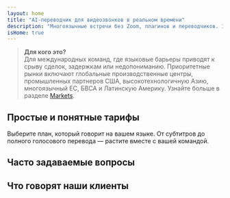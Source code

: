 ```yaml
---
layout: home
title: "AI-переводчик для видеозвонков в реальном времени"
description: "Многоязычные встречи без Zoom, плагинов и переводчиков. InterMind — это AI-переводчик для видеозвонков в реальном времени: говорите и получайте мгновенный перевод."
isHome: true
---
```


<!-- text="Сфокусируйтесь на росте — InterMind позаботится о языках." -->
<!-- text="Изучение языка занимает годы; InterMind обеспечивает понимание прямо сейчас, на любом языке." -->
<!-- text="**Многоязычные** видеовстречи с **голосовым** переводом" -->
<!-- title="Видеовстречи с **синхронным** переводом" -->

<HeroSection
title="Общайтесь на **любом** языке"
text="Новое поколение видеозвонков. AI-перевод голоса — эволюция синхронного перевода.">

<AuthButton text="Услышать разницу" buttonClass="brand"/>
<!-- <ContactFormModalNav buttonText="Запросить демо"/>
<NavButton to="#pricing" buttonClass="alt" buttonLabel="Цены" /> -->
</HeroSection>

> **Для кого это?**  
> Для международных команд, где языковые барьеры приводят к срыву сделок, задержкам или недопониманию. Приоритетные рынки включают глобальные производственные центры, промышленных партнеров США, высокотехнологичную Азию, многоязычный ЕС, БВСА и Латинскую Америку. Узнайте больше в разделе [Markets](/product/markets).

<span id="1"></span>
<FeatureBlock :card="{
  title: 'Перевод ≠ Понимание. Вот что дальше.',
  details: 'Независимо от языка, **ваш голос будет услышан и понят** — как если бы вы говорили на одном языке.',
    items: [
      '⚡︎ Естественно, в [реальном времени](/product/how-it-works), без субтитров и задержек.',
      '✧ AI-перевод передает интонацию, намерения и профессиональную терминологию.',
    ],
  link: './product/what-is-intermind',
  src: {
    light: '/1.png',
    dark: '/1.png',
  },
  inversion: false
}" />

<span id="3"></span>
<FeatureBlock :card="{
    title: 'Разум внутри ваших встреч',
    details: 'InterMind превращает каждый многоязычный звонок в четкие, доступные для поиска знания.',
    items: [
      '🔍 **Спрашивайте что угодно** — AI находит ответы **во всех ваших встречах**.',
      '✧ Автоматически выделяет задачи, исполнителей и сроки.',
      '✧ Мгновенно суммирует ключевые моменты на любом языке.',
    ],
    link: '/product/how-it-works#🧩-deep-memory-deep-understanding',
    src: {
      light: '/2l.png',
      dark: '/2d.png',
    },
    inversion: true
  }" />

<span id="2"></span>
<FeatureBlock :card="{
    title: 'Создан для серьезных встреч — не просто для разговоров',
    details: 'InterMind — это **профессиональная платформа для видеовстреч**, а не легковесное дополнение или плагин.',
    items: [
      '✧ Разрешение 1080p, умное подавление шума, планирование, модерация, демонстрация экрана, запись, чат участников, интеграция с календарем и голосовой перевод с субтитрами — все встроено и готово к использованию.',
      '✧ **Бесплатно навсегда** — без кредитной карты, без ограничений по времени.',
    ],
    link: '/product/how-it-works',
    src: {
      light: '/3.png',
      dark: '/3.png',
    },
    inversion: false
  }" />

<span id="4"></span>
<FeatureBlock
  :card="{
    title: 'Конфиденциальность там, где это важно',
    details:
      'InterMind создан для критически важных разговоров — где конфиденциальность и контроль имеют первостепенное значение.',
    items: [
      '⚡︎ [Региональная конфиденциальность](/product/privacy-architecture) — ЕС, США, ЮВ Азия',
      '✧ Соответствует: GDPR, CCPA, UAE PDPL',
      '✧ **Нулевое обучение на данных**. Без доступа третьих лиц.'
    ],
    link: '/product/privacy-architecture',
    src: {
      light: '/4.png',
      dark: '/4.png',
    },
    inversion: true
  }"
/>

<span id="Pricing"></span>

## Простые и понятные тарифы

Выберите план, который говорит на вашем языке. От субтитров до полного голосового перевода — растите вместе с вашей командой.

<PricingPlans :plans="[
  {
    title: '**Базовый** 1 пользователь',
    price: '**Бесплатно навсегда**',
    details: 'Не игрушка. Просто дверь.',
    items: [
      'Видеовстречи до 100 участников [💬](#2)',
      '30ГБ общего хранилища на пользователя',
      'Голосовой перевод с субтитрами [💬](#2)',
      'AI-ассистент для заметок и итогов встреч [💬](#3)',
    ],
  },
  {
    title: '**Про** 1-99 пользователей',
    price: '**$20** /месяц/пользователь при годовой оплате',
    details: 'или $25 при ежемесячной оплате',
    items: [
      'Видеовстречи до 150 участников [💬](#2)',
      '2ТБ общего хранилища на пользователя',
      'Голосовой перевод с субтитрами [💬](#2) + **Двусторонний голосовой перевод** [💬](#1)',
      'AI-ассистент, который **превращает разговоры в действия** (с задачами, важными моментами и расшифровками) [💬](#3)',
    ],
  },
  {
    title: '**Бизнес** 1-250 пользователей',
    price: '**Индивидуальная цена**',
    details: 'Создан для приватности и соответствия требованиям',
    items: [
      'Видеовстречи до 500 участников[💬](#2)',
      '5ТБ общего хранилища на пользователя',
      'Голосовой перевод с субтитрами [💬](#2) + **Двусторонний голосовой перевод** [💬](#1)',
      '**AI-коллега**. Выглядит как человек. Звучит естественно. Умнее вас.',
      'Архитектура, соответствующая GDPR, CCPA, PDPL',
      '**Региональная маршрутизация конфиденциальности** (ЕС / США / Азия) [💬](#4)',
    ],
  }
]">
<AuthButton text="Попробовать бесплатно" buttonClass="alt"/>
<AuthButton text="Купить сейчас" buttonClass="brand"/>
<ContactFormModalNav buttonText="Связаться с нашей командой" buttonClass="alt"/>
</PricingPlans>

<span id="FAQ"></span>

## Часто задаваемые вопросы

<AccordionGroup :items="
[
  {
    q: 'Кто такой лицензированный пользователь и кто такой участник?',
    a: '*Лицензированный пользователь* имеет бесплатную или платную лицензию на проведение встреч и может планировать встречи в рамках своего тарифа. *Участники* — это приглашенные лица, которым **не нужна учетная запись или лицензия** для присоединения, они могут подключаться с любого устройства **бесплатно**.'
  },
  {
    q: 'Сколько участников может присоединиться к встрече?',
    a: 'Это зависит от вашего тарифа: *Basic* поддерживает до **100 участников**, *Pro* до **150**, а *Business* до **500**.'
  },
  {
    q: 'Сколько человек могут использовать одну лицензию InterMind?',
    a: 'Каждый *лицензированный пользователь* может проводить **неограниченное количество встреч**. Если нескольким членам команды нужно проводить встречи одновременно, каждому потребуется своя лицензия.'
  },
  {
    q: 'Работает ли голосовой перевод на всех тарифах?',
    a: 'Да, *голосовой перевод* доступен на всех тарифах. На *Basic* он работает только с **субтитрами**. *Pro* и *Business* открывают полный **двусторонний голосовой перевод**, большую вместимость и расширенные функции.'
  },
  {
    q: 'Какова максимальная продолжительность встречи?',
    a: 'Встречи могут длиться до **24 часов** на всех тарифах.'
  },
  {
    q: 'Могу ли я записывать встречи?',
    a: 'Да, все тарифы поддерживают **запись встреч**. Записи надежно хранятся в вашей учетной записи и доступны в любое время.'
  },
  {
    q: 'Есть ли ограничение на количество встреч, которые я могу проводить?',
    a: 'Нет. Вы можете проводить **неограниченное количество встреч** — даже на тарифе *Free Basic*. Тарифы *Pro* и *Business* предлагают больше возможностей, участников и контроля.'
  },
  {
    q: 'Что делать, если мне нужно больше места для хранения записей?',
    a: '*Pro* включает **2 ТБ** общего хранилища на пользователя. *Business* предлагает **5 ТБ**. Нужно больше? **Свяжитесь с нами** для индивидуальных опций.'
  },
  {
    q: 'Как InterMind обеспечивает конфиденциальность и безопасность данных?',
    a: 'InterMind **обеспечивает конфиденциальность по умолчанию**. Все данные обрабатываются и хранятся в выбранном вами регионе — *ЕС, США или Азия*. Мы соответствуем требованиям **GDPR, CCPA и UAE PDPL** и **никогда не используем ваш контент** для обучения или доступа третьих лиц.'
  },
  {
    q: 'Могу ли я попробовать InterMind перед покупкой тарифа?',
    a: 'Конечно. Тариф *Free Basic* дает вам полный доступ к основным функциям — включая **многоязычные встречи**, **субтитры** и **ИИ-ассистента**. Без кредитной карты, **без ограничения по времени**. Обновление доступно в любое время.'
  },
  {
    q: 'Что делать, если мне нужна помощь или поддержка?',
    a: 'Поддержка доступна через наш **центр помощи**, **email** и **живой чат**. Пользователи *Business* получают **приоритетную поддержку** с выделенным контактным лицом.'
  },
  {
    q: 'Могу ли я отменить подписку в любое время?',
    a: 'Да. *Ежемесячные тарифы* отменяются в конце расчетного периода. *Годовые тарифы* можно отменить с **пропорциональным возвратом средств**.'
  },
  {
    q: 'Как повысить или понизить уровень тарифа?',
    a: 'Вы можете изменить свой тариф в любое время через **настройки учетной записи**. Изменения вступают в силу **немедленно**.'
  },
  {
    q: 'Какие языки поддерживает InterMind для голосового перевода?',
    a: 'Мы поддерживаем **более 100 языков** с синхронным голосовым переводом. Список постоянно растет — следите за обновлениями на нашем сайте.'
  },
  {
    q: 'Могу ли я использовать InterMind для вебинаров или крупных мероприятий?',
    a: 'Да. Тарифы *Pro* и *Business* идеально подходят для **крупных встреч и вебинаров** — с поддержкой до **500 участников** на тарифе *Business*.'
  }
]
"/>

<span id="Testimonials"></span>

## Что говорят наши клиенты

<AutoScrollTestimonials testimonialsUrl="/testimonials.json"/>